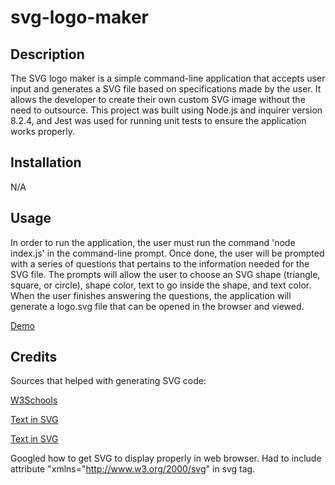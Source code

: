 # svg-logo-maker

## Description

The SVG logo maker is a simple command-line application that accepts user input and generates a SVG file based on specifications made by the user. It allows the developer to create their own custom SVG image without the need to outsource. This project was built using Node.js and inquirer version 8.2.4, and Jest was used for running unit tests to ensure the application works properly.

## Installation

N/A

## Usage

In order to run the application, the user must run the command 'node index.js' in the command-line prompt. Once done, the user will be prompted with a series of questions that pertains to the information needed for the SVG file. The prompts will allow the user to choose an SVG shape (triangle, square, or circle), shape color, text to go inside the shape, and text color. When the user finishes answering the questions, the application will generate a logo.svg file that can be opened in the browser and viewed.

[Demo](https://drive.google.com/file/d/1MgVoU_xjoC7yfa5kxZhRZwem9nk_pU-K/view)

## Credits

Sources that helped with generating SVG code:

[W3Schools](https://www.w3schools.com/graphics/svg_intro.asp)

[Text in SVG](https://developer.mozilla.org/en-US/docs/Web/SVG/Tutorial/Texts)

[Text in SVG](https://www.w3schools.com/graphics/svg_text.asp)

Googled how to get SVG to display properly in web browser. Had to include attribute "xmlns="http://www.w3.org/2000/svg" in svg tag.